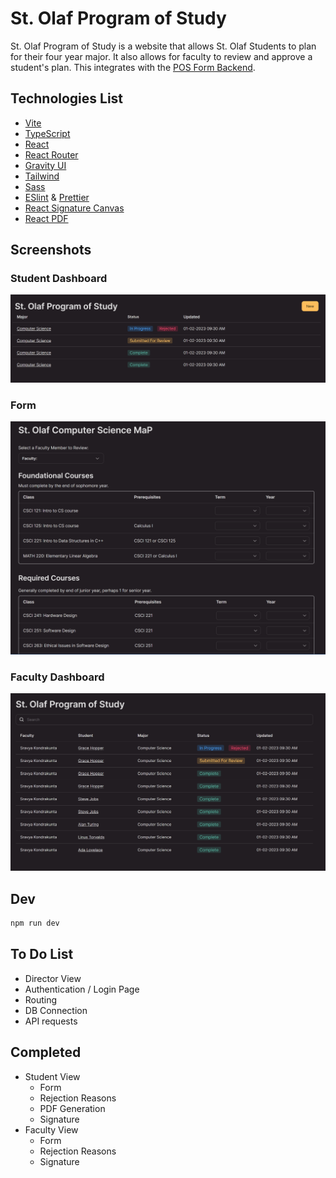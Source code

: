 # St. Olaf Program of Study

St. Olaf Program of Study is a website that allows St. Olaf Students to plan for their four year major. It also allows for faculty to review and approve a student's plan. This integrates with the [POS Form Backend](https://github.com/kombofuud/pos-form-backend).

## Technologies List

- [Vite](https://vitejs.dev/)
- [TypeScript](https://www.typescriptlang.org/)
- [React](https://react.dev/)
- [React Router](https://reactrouter.com/en/main)
- [Gravity UI](https://gravity-ui.com/)
- [Tailwind](https://tailwindcss.com/)
- [Sass](https://sass-lang.com/)
- [ESlint](https://eslint.org/) & [Prettier](https://prettier.io/)
- [React Signature Canvas](https://www.npmjs.com/package/react-signature-canvas)
- [React PDF](https://react-pdf.org/)

## Screenshots

### Student Dashboard

![St. Olaf POS Student Dashboard](.github/img/stolaf-pos-student.png)

### Form

![St. Olaf POS Form](.github/img/stolaf-pos-form.png)

### Faculty Dashboard

![St. Olaf POS Faculty Dashboard](.github/img/stolaf-pos-faculty.png)

## Dev

```sh
npm run dev
```

## To Do List

- Director View
- Authentication / Login Page
- Routing
- DB Connection
- API requests

## Completed

- Student View
  - Form
  - Rejection Reasons
  - PDF Generation
  - Signature
- Faculty View
  - Form
  - Rejection Reasons
  - Signature
